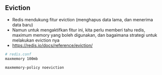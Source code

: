 ## Eviction

- Redis mendukung fitur eviction (menghapus data lama, dan menerima data baru)
- Namun untuk mengaktifkan fitur ini, kita perlu memberi tahu redis, maximum memory yang boleh digunakan, dan bagaimana strategi untuk melakukan eviction nya
- https://redis.io/docs/reference/eviction/ 

```bash
# redis.conf
maxmemory 100mb

maxmemory-policy noeviction
```